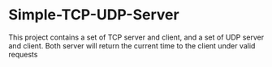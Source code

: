 # Simple-TCP-UDP-Server
This project contains a set of TCP server and client, and a set of UDP server and client. Both server will return the current time to the client under valid requests
